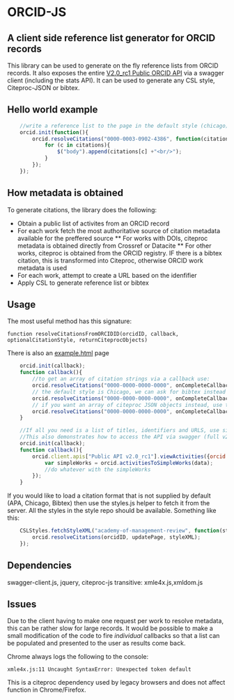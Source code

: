 ORCID-JS
========

A client side reference list generator for ORCID records
--------------------------------------------------------

This library can be used to generate on the fly reference lists from ORCID records.  It also exposes the entire [V2.0_rc1 Public ORCID API](https://pub.orcid.org/v2.0_rc1) via a swagger client (including the stats API).  It can be used to generate any CSL style, Citeproc-JSON or bibtex.

Hello world example
-------------------
```javascript
	//write a reference list to the page in the default style (chicago)
	orcid.init(function(){
		orcid.resolveCitations("0000-0003-0902-4386", function(citations){
			for (c in citations){
				$("body").append(citations[c] +"<br/>");	
			}
		});		
	});
```

How metadata is obtained
-----
To generate citations, the library does the following:
*	Obtain a public list of activites from an ORCID record
*	For each work fetch the most authoritative source of citation metadata available for the preffered source
**  For works with DOIs, citeproc metadata is obtained directly from Crossref or Datacite
**  For other works, citeproc is obtained from the ORCID registry.  IF there is a bibtex citation, this is transformed into Citeproc, otherwise ORCID work metadata is used
*	For each work, attempt to create a URL based on the idenfifier
*	Apply CSL to generate reference list or bibtex

Usage
-----
The most useful method has this signature:

	function resolveCitationsFromORCIDID(orcidID, callback, optionalCitationStyle, returnCiteprocObjects)

There is also an [example.html](https://github.com/TomDemeranville/orcid-js/blob/master/example.html) page

```javascript
	orcid.init(callback);
	function callback(){
		//to get an array of citation strings via a callback use:
		orcid.resolveCitations("0000-0000-0000-0000", onCompleteCallback);
		// the default style is Chicago, we can ask for bibtex instead like this:
		orcid.resolveCitations("0000-0000-0000-0000", onCompleteCallback, orcid.styleBibtex);
		// if you want an array of citeproc JSON objects instead, use this:
		orcid.resolveCitations("0000-0000-0000-0000", onCompleteCallback, "", true);	
	}

	//If all you need is a list of titles, identifiers and URLS, use simpleWorks
	//This also demonstrates how to access the API via swagger (full v2.0 api is supported)
	orcid.init(callback);
	function callback(){
		orcid.client.apis["Public API v2.0_rc1"].viewActivities({orcid:"0000-0000-0000-0000"}, function(data) {
			var simpleWorks = orcid.activitiesToSimpleWorks(data);
			//do whatever with the simpleWorks
		});
	}
```

If you would like to load a citation format that is not supplied by default (APA, Chicago, Bibtex) then use the styles.js helper to fetch it from the server.  All the styles in the style repo should be available.  Something like this:

```javascript
	CSLStyles.fetchStyleXML("academy-of-management-review", function(styleXML){
		orcid.resolveCitations(orcidID, updatePage, styleXML);		
	});
```

Dependencies
------------
swagger-client.js, jquery, citeproc-js 
transitive: xmle4x.js,xmldom.js

Issues
------
Due to the client having to make one request per work to resolve metadata, this can be rather slow for large records.  It would be possible to make a small modification of the code to fire _individual_ callbacks so that a list can be populated and presented to the user as results come back.

Chrome always logs the following to the console:

	xmle4x.js:11 Uncaught SyntaxError: Unexpected token default

This is a citeproc dependency used by legacy browsers and does not affect function in Chrome/Firefox.